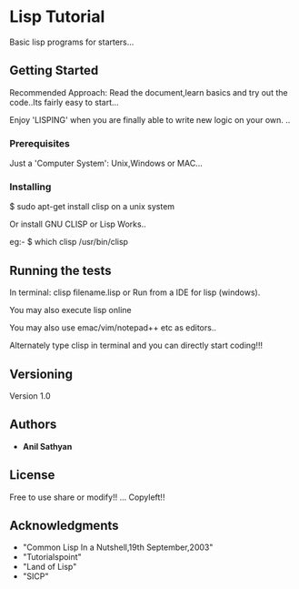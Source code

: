 # Lisp Tutorial

Basic lisp programs for starters...

## Getting Started

Recommended Approach: Read the document,learn basics and try out the code..Its fairly easy to start...

Enjoy 'LISPING' when you are finally able to write new logic on your own. ..

### Prerequisites

Just a 'Computer System': Unix,Windows or MAC...

### Installing

$ sudo apt-get install clisp on a unix system

Or install GNU CLISP or Lisp Works..

eg:-
$ which clisp
/usr/bin/clisp

## Running the tests

In terminal: clisp filename.lisp or Run from a IDE for lisp (windows).

You may also execute lisp online

You may also use emac/vim/notepad++ etc as editors..

Alternately type clisp in terminal and you can directly start coding!!!

## Versioning

Version 1.0

## Authors

* **Anil Sathyan** 

## License

Free to use share or modify!! ...
Copyleft!!

## Acknowledgments

* "Common Lisp In a Nutshell,19th September,2003"
* "Tutorialspoint"
* "Land of Lisp"
* "SICP"


